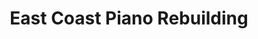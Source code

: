 ---
title: "East Coast Piano Rebuilding"
url: /chester/east-coast-piano-rebuilding/
shop: musical instrument
---